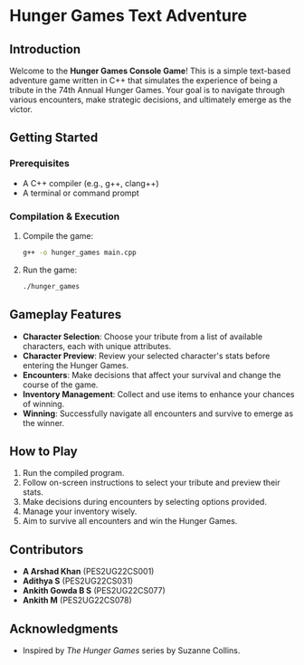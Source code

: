 # Hunger Games Text Adventure

## Introduction
Welcome to the **Hunger Games Console Game**! This is a simple text-based adventure game written in C++ that simulates the experience of being a tribute in the 74th Annual Hunger Games. Your goal is to navigate through various encounters, make strategic decisions, and ultimately emerge as the victor.

## Getting Started

### Prerequisites
- A C++ compiler (e.g., g++, clang++)
- A terminal or command prompt

### Compilation & Execution
1. Compile the game:
   ```sh
   g++ -o hunger_games main.cpp
   ```
2. Run the game:
   ```sh
   ./hunger_games
   ```

## Gameplay Features
- **Character Selection**: Choose your tribute from a list of available characters, each with unique attributes.
- **Character Preview**: Review your selected character's stats before entering the Hunger Games.
- **Encounters**: Make decisions that affect your survival and change the course of the game.
- **Inventory Management**: Collect and use items to enhance your chances of winning.
- **Winning**: Successfully navigate all encounters and survive to emerge as the winner.

## How to Play
1. Run the compiled program.
2. Follow on-screen instructions to select your tribute and preview their stats.
3. Make decisions during encounters by selecting options provided.
4. Manage your inventory wisely.
5. Aim to survive all encounters and win the Hunger Games.

## Contributors
- **A Arshad Khan** (PES2UG22CS001)
- **Adithya S** (PES2UG22CS031)
- **Ankith Gowda B S** (PES2UG22CS077)
- **Ankith M** (PES2UG22CS078)

## Acknowledgments
- Inspired by *The Hunger Games* series by Suzanne Collins.

